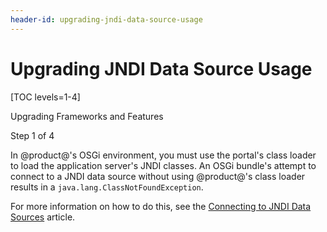 ```yaml
---
header-id: upgrading-jndi-data-source-usage
---
```


# Upgrading JNDI Data Source Usage

[TOC levels=1-4]

<div class="learn-path-step row">
    <p id="stepTitle">Upgrading Frameworks and Features</p><p>Step 1 of 4</p>
</div>

In @product@'s OSGi environment, you must use the portal's class loader to load
the application server's JNDI classes. An OSGi bundle's attempt to connect to a
JNDI data source without using @product@'s class loader results in a
`java.lang.ClassNotFoundException`.

For more information on how to do this, see the
[Connecting to JNDI Data Sources](/docs/7-2/appdev/-/knowledge_base/a/connecting-to-data-sources-using-jndi)
article.

